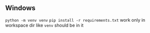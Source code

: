 ## Windows
```python -m venv venv```
```pip install -r requirements.txt```
work only in workspace dir like ```venv``` should be in it